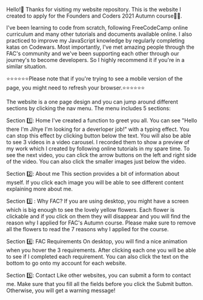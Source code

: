 Hello!🖖 Thanks for visiting my website repository. 
This is the website I created to apply for the Founders and Coders 2021 Autumn course👩‍💻. 

I've been learning to code from scratch, following FreeCodeCamp online curriculum and many other tutorials and documents available online. I also practiced to improve my JavaScript knowledge by regularly completing katas on Codewars. Most importantly, I've met amazing people through the FAC's community and we've been supporting each other through our journey's to become developers. So I highly recommend it if you're in a similar situation.

⭐️⭐️⭐️⭐️⭐️⭐️Please note that if you're trying to see a mobile version of the page, you might need to refresh your browser.⭐️⭐️⭐️⭐️⭐️⭐️

The website is a one page design and you can jump around different sections by clicking the nav menu. The menu includes 5 sections:

Section 1️⃣: Home
I've created a function to greet you all. You can see "Hello there I'm Jihye I'm looking for a deverloper job!" with a typing effect. You can stop this effect by clicking button below the text. 
You will also be able to see 3 videos in a video carousel. I recorded them to show a preview of my work which I created by following online tutorials in my spare time. To see the next video, you can click the arrow buttons on the left and right side of the video. You can also click the smaller images just below the video.

Section 2️⃣: About me
This section provides a bit of information about myself. If you click each image you will be able to see different content explaining more about me.

Section 3️⃣ : Why FAC?
If you are using desktop, you might have a screen which is big enough to see the lovely yellow flowers. Each flower is clickable and if you click on them they will disappear and you will find the reason why I applied for FAC's Autumn course. Please make sure to remove all the flowers to read the 7 reasons why I applied for the course. 

Section 4️⃣: FAC Requirements
On desktop, you will find a nice animation when you hover the 3 requirements.  After clicking each one you will be able to see if I completed each requirement. You can also click the text on the bottom to go onto my account for each website.

Section 5️⃣: Contact
Like other websites, you can submit a form to contact me. Make sure that you fill all the fields before you click the Submit button. Otherwise, you will get a warning message!

